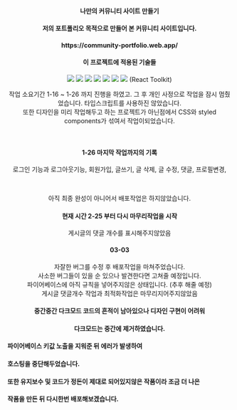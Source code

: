 <div align="center">
  <h4>나만의 커뮤니티 사이트 만들기<h4>
  
  <p>저의 포트폴리오 목적으로 만들어 본 커뮤니티 사이트입니다. </p>
  
  <h4>https://community-portfolio.web.app/</h4>
  
  <h4>이 프로젝트에 적용된 기술들</h4>
  <img src="https://img.shields.io/badge/HTML5-E34F26?style=flat&logo=HTML5&logoColor=white" />
  <img src="https://img.shields.io/badge/CSS3-1572B6?style=flat&logo=CSS3&logoColor=white" />
  <img src="https://img.shields.io/badge/Javascript-F7DF1E?style=flat&logo=Javascript&logoColor=white" />
  <img src="https://img.shields.io/badge/React-61DAFB?style=flat&logo=React&logoColor=white" />
  <img src="https://img.shields.io/badge/Firebase-FFCA28?style=flat&logo=Firebase&logoColor=white" />
  <img src="https://img.shields.io/badge/ReactRouter-CA4245?style=flat&logo=ReactRouter&logoColor=white" />
  <img src="https://img.shields.io/badge/Redux-764ABC?style=flat&logo=Redux&logoColor=white" /> (React Toolkit)
  
  <p>작업 소요기간 1-16 ~ 1-26 까지 진행을 하였고. 그 후 개인 사정으로 작업을 잠시 멈췄었습니다.
  타입스크립트를 사용하진 않았습니다. <br/>또한 디자인을 미리 작업해두고 하는 프로젝트가 아닌점에서 CSS와 styled components가 섞여서 작업이되었습니다.</p><br/>
  
  <h4>1-26 마지막 작업까지의 기록</h4>
  <p>로그인 기능과 로그아웃기능, 회원가입, 글쓰기, 글 삭제, 글 수정, 댓글, 프로필변경,</p><br/>
  <p>아직 최종 완성이 아니어서 배포작업은 하지않았습니다.</p>
  
  <h4>현재 시간 2-25 부터 다시 마무리작업을 시작</h4>
    <p>게시글의 댓글 개수를 표시해주지않았음</p>

 <h4>03-03</h4>
  <p>자잘한 버그를 수정 후 배포작업을 마쳐주었습니다.<br/>
    사소한 버그들이 있을 순 있으나 발견한다면 고쳐줄 예정입니다.<br/>
    파이어베이스에 아직 규칙을 넣어주지않은 상태입니다. (추후 해줄 예정)<br/>
    게시글 댓글개수 작업과 최적화작업은 마무리지어주지않았음</p>
    
#### 중간중간 다크모드 코드의 흔적이 남아있으나 디자인 구현이 어려워
#### 다크모드는 중간에 제거하였습니다.
</div>


#### 파이어베이스 키값 노출을 지워준 뒤 에러가 발생하여
#### 호스팅을 중단해두었습니다.
#### 또한 유지보수 및 코드가 정돈이 제대로 되어있지않은 작품이라 조금 더 나은
#### 작품을 만든 뒤 다시한번 배포해보겠습니다.
